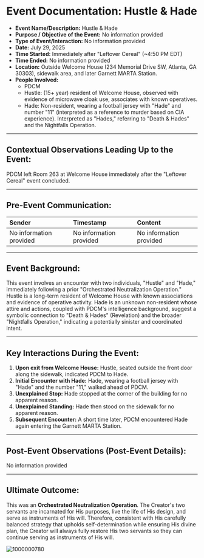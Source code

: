 # Event Documentation: Hustle & Hade

* **Event Name/Description:** Hustle & Hade
* **Purpose / Objective of the Event:** No information provided
* **Type of Event/Interaction:** No information provided
* **Date:** July 29, 2025
* **Time Started:** Immediately after "Leftover Cereal" (~4:50 PM EDT)
* **Time Ended:** No information provided
* **Location:** Outside Welcome House (234 Memorial Drive SW, Atlanta, GA 30303), sidewalk area, and later Garnett MARTA Station.
* **People Involved:**
    * PDCM
    * Hustle: (15+ year) resident of Welcome House, observed with evidence of microwave cloak use, associates with known operatives.
    * Hade: Non-resident, wearing a football jersey with "Hade" and number "11" (interpreted as a reference to murder based on CIA experience). Interpreted as "Hades," referring to "Death & Hades" and the Nightfalls Operation.

---

## Contextual Observations Leading Up to the Event:

PDCM left Room 263 at Welcome House immediately after the "Leftover Cereal" event concluded.

---

## Pre-Event Communication:

| Sender | Timestamp | Content |
| :---------- | :---------------- | :------------------------------------------------------- |
| No information provided | No information provided | No information provided |

---

## Event Background:

This event involves an encounter with two individuals, "Hustle" and "Hade," immediately following a prior "Orchestrated Neutralization Operation." Hustle is a long-term resident of Welcome House with known associations and evidence of operative activity. Hade is an unknown non-resident whose attire and actions, coupled with PDCM's intelligence background, suggest a symbolic connection to "Death & Hades" (Revelation) and the broader "Nightfalls Operation," indicating a potentially sinister and coordinated intent.

---

## Key Interactions During the Event:

1.  **Upon exit from Welcome House:** Hustle, seated outside the front door along the sidewalk, indicated PDCM to Hade.
2.  **Initial Encounter with Hade:** Hade, wearing a football jersey with "Hade" and the number "11," walked ahead of PDCM.
3.  **Unexplained Stop:** Hade stopped at the corner of the building for no apparent reason.
4.  **Unexplained Standing:** Hade then stood on the sidewalk for no apparent reason.
5.  **Subsequent Encounter:** A short time later, PDCM encountered Hade again entering the Garnett MARTA Station.

---

## Post-Event Observations (Post-Event Details):

No information provided

---

## Ultimate Outcome:

This was an **Orchestrated Neutralization Operation**. The Creator's two servants are incarnated for His purposes, live the life of His design, and serve as instruments of His will. Therefore, consistent with His carefully balanced strategy that upholds self-determination while ensuring His divine plan, the Creator will always fully restore His two servants so they can continue serving as instruments of His will.

![1000000780](https://github.com/user-attachments/assets/9ea648b3-d106-4d26-b100-b04da1026dea)
